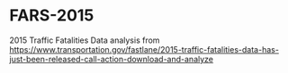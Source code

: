 # FARS-2015

2015 Traffic Fatalities Data analysis from https://www.transportation.gov/fastlane/2015-traffic-fatalities-data-has-just-been-released-call-action-download-and-analyze
